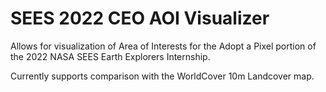 # SEES 2022 CEO AOI Visualizer

Allows for visualization of Area of Interests for the Adopt a Pixel portion of the 2022 NASA SEES Earth Explorers Internship.

Currently supports comparison with the WorldCover 10m Landcover map.